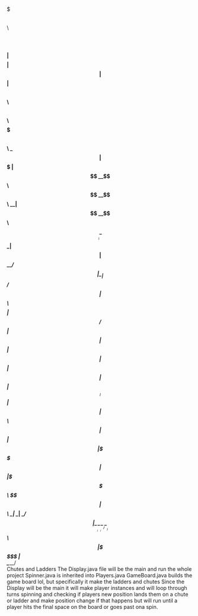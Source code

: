 $$$$$$$\                                                $$\             $$\   
$$  __$$\                                               $$ |          $$$$ |  
$$ |  $$ | $$$$$$\   $$$$$$\  $$\  $$$$$$\   $$$$$$$\ $$$$$$\         \_$$ |  
$$$$$$$  |$$  __$$\ $$  __$$\ \__|$$  __$$\ $$  _____|\_$$  _|          $$ |  
$$  ____/ $$ |  \__|$$ /  $$ |$$\ $$$$$$$$ |$$ /        $$ |            $$ |  
$$ |      $$ |      $$ |  $$ |$$ |$$   ____|$$ |        $$ |$$\         $$ |  
$$ |      $$ |      \$$$$$$  |$$ |\$$$$$$$\ \$$$$$$$\   \$$$$  |      $$$$$$\ 
\__|      \__|       \______/ $$ | \_______| \_______|   \____/       \______|
                        $$\   $$ |                                            
                        \$$$$$$  |                                            
                         \______/                                             
Chutes and Ladders
The Display.java file will be the main and run the whole project 
Spinner.java is inherited into Players.java
GameBoard.java builds the game board lol, but specifically it make the ladders and chutes 
Since the Display will be the main it will make player instances and will loop through turns spinning and checking if players new position lands them on a chute or ladder and make position change if that happens but will run until a player hits the final space on the board or goes past ona spin.
